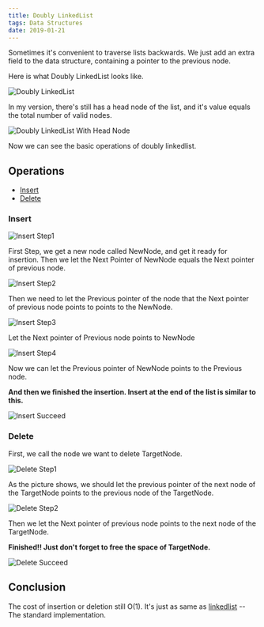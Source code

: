 ```yaml
---
title: Doubly LinkedList
tags: Data Structures
date: 2019-01-21
---
```


Sometimes it's convenient to traverse lists backwards. We just add an extra field to the data structure, containing a pointer to the previous node.

Here is what Doubly LinkedList looks like.

![Doubly LinkedList](https://sherlockblaze.com/resources/img/cs/doublylinkedlist/doublylinkedlist.png)

In my version, there's still has a head node of the list, and it's value equals the total number of valid nodes.

![Doubly LinkedList With Head Node](https://sherlockblaze.com/resources/img/cs/doublylinkedlist/doublylinkedlist_with_head.png)

Now we can see the basic operations of doubly linkedlist.

## Operations

- [Insert](#Insert)
- [Delete](#Delete)

### Insert

![Insert Step1](https://sherlockblaze.com/resources/img/cs/doublylinkedlist/insert_step1.png)

First Step, we get a new node called NewNode, and get it ready for insertion. Then we let the Next Pointer of NewNode equals the Next pointer of previous node.

![Insert Step2](https://sherlockblaze.com/resources/img/cs/doublylinkedlist/insert_step2.png)

Then we need to let the Previous pointer of the node that the Next pointer of previous node points to points to the NewNode.

![Insert Step3](https://sherlockblaze.com/resources/img/cs/doublylinkedlist/insert_step3.png)

Let the Next pointer of Previous node points to NewNode

![Insert Step4](https://sherlockblaze.com/resources/img/cs/doublylinkedlist/insert_step4.png)

Now we can let the Previous pointer of NewNode points to the Previous node.

**And then we finished the insertion. Insert at the end of the list is similar to this.**

![Insert Succeed](https://sherlockblaze.com/resources/img/cs/doublylinkedlist/insert_successed.png)

### Delete

First, we call the node we want to delete TargetNode.

![Delete Step1](https://sherlockblaze.com/resources/img/cs/doublylinkedlist/delete_step1.png)

As the picture shows, we should let the previous pointer of the next node of the TargetNode points to the previous node of the TargetNode.

![Delete Step2](https://sherlockblaze.com/resources/img/cs/doublylinkedlist/delete_step2.png)

Then we let the Next pointer of previous node points to the next node of the TargetNode.

**Finished!! Just don't forget to free the space of TargetNode.**

![Delete Succeed](https://sherlockblaze.com/resources/img/cs/doublylinkedlist/delete_successed.png)

## Conclusion

The cost of insertion or deletion still O(1).
It's just as same as [linkedlist](https//sherlockblaze.com/2019/01/20/LinkedList) -- The standard implementation.